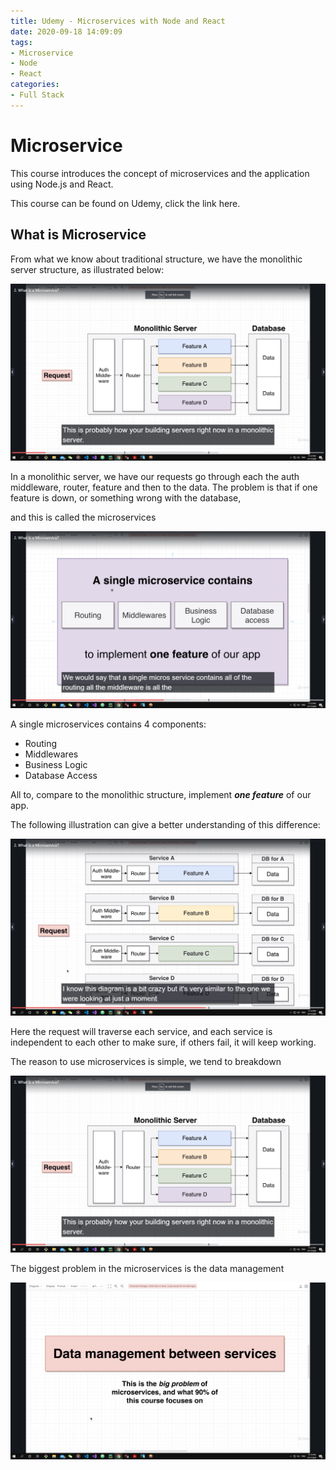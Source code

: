 ```yaml
---
title: Udemy - Microservices with Node and React
date: 2020-09-18 14:09:09
tags:
- Microservice
- Node
- React
categories:
- Full Stack
---
```



# Microservice 

This course introduces the concept of microservices and the application using Node.js and React.

This course can be found on Udemy, click the link here.

## What is Microservice 

From what we know about traditional structure, we have the monolithic server structure, as illustrated below:

![Monolithic Server](Udemy-Microservices-with-Node-and-React/monolithic_server.png)

In a monolithic server, we have our requests go through each the auth middleware, router, feature and then to the data. The problem is that if one feature is down, or something wrong with the database, 

and this is called the microservices

![Microservices](Udemy-Microservices-with-Node-and-React/microservice_def.png)

A single microservices contains 4 components:

* Routing 
* Middlewares
* Business Logic 
* Database Access 

All to, compare to the monolithic structure, implement ***one feature*** of our app. 

The following illustration can give a better understanding of this difference: 

![Monolithic Server](Udemy-Microservices-with-Node-and-React/microservice_illustration.png)

Here the request will traverse each service, and each service is independent to each other to make sure, if others fail, it will keep working.

The reason to use microservices is simple, we tend to breakdown

![Monolithic Server](Udemy-Microservices-with-Node-and-React/monolithic_server.png)

The biggest problem in the microservices is the data management

![Data Management Problem](Udemy-Microservices-with-Node-and-React/big_problem.png)





